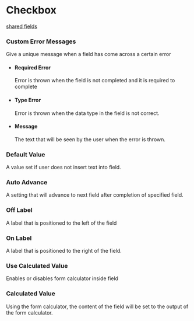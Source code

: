 # Checkbox
[shared fields](/shared-inspector-components.md ':include')
### Custom Error Messages
Give a unique message when a field has come across a certain error
- #### Required Error
	Error is thrown when the field is not completed and it is required to complete
- #### Type Error
	Error is thrown when the data type in the field is not correct.
- #### Message
	The text that will be seen by the user when the error is thrown.

### Default Value
A value set if user does not insert text into field.
### Auto Advance
A setting that will advance to next field after completion of specified field.
### Off Label
A label that is positioned to the left of the field
### On Label
A label that is positioned to the right of the field.
### Use Calculated Value
Enables or disables form calculator inside field
### Calculated Value
Using the form calculator, the content of the field will be set to the output of the form calculator.

